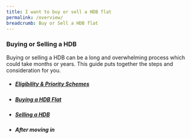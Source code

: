 ```yaml
---
title: I want to buy or sell a HDB flat
permalink: /overview/
breadcrumb: Buy or Sell a HDB flat
---
```


### Buying or Selling a HDB 
Buying or selling a HDB can be a long and overwhelming process which could take months or years. This guide puts together the steps and consideration for you.

- ##### [Eligibility & Priority Schemes](/overview)
- ##### [Buying a HDB Flat](/buying-a-hdb/)
- ##### [Selling a HDB](/selling/)
- ##### After moving in
